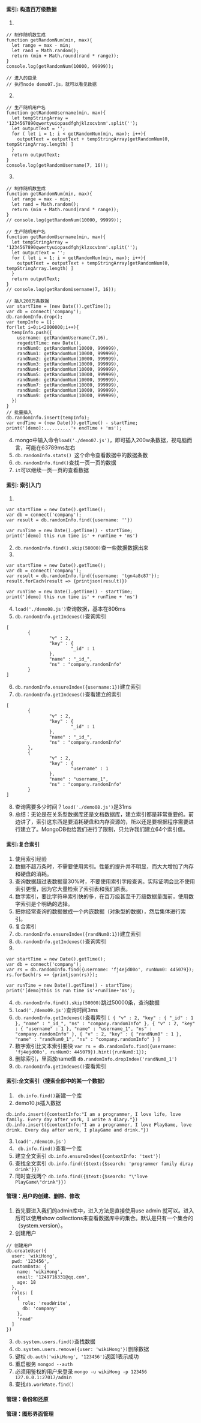 #### 索引: 构造百万级数据
1. 
```
// 制作随机数生成
function getRandomNum(min, max){
  let range = max - min;
  let rand = Math.random();
  return (min + Math.round(rand * range));
}
console.log(getRandomNum(10000, 99999));

// 进入的目录
// 执行node demo07.js，就可以看见数据
```
2. 
```
// 生产随机用户名
function getRandomUsername(min, max){
  let tempStringArray = '1234567890qwertyuiopasdfghjklzxcvbnm'.split('');
  let outputText = '';
  for ( let i = 1; i < getRandomNum(min, max); i++){
    outputText = outputText + tempStringArray[getRandomNum(0, tempStringArray.length) ]
  }
  return outputText;
}
console.log(getRandomUsername(7, 16));
```

3.
```
// 制作随机数生成
function getRandomNum(min, max){
  let range = max - min;
  let rand = Math.random();
  return (min + Math.round(rand * range));
}
// console.log(getRandomNum(10000, 99999));

// 生产随机用户名
function getRandomUsername(min, max){
  let tempStringArray = '1234567890qwertyuiopasdfghjklzxcvbnm'.split('');
  let outputText = '';
  for ( let i = 1; i < getRandomNum(min, max); i++){
    outputText = outputText + tempStringArray[getRandomNum(0, tempStringArray.length) ]
  }
  return outputText;
}
// console.log(getRandomUsername(7, 16));

// 插入200万条数据
var startTime = (new Date()).getTime();
var db = connect('company');
db.randomInfo.drop();
var tempInfo = [];
for(let i=0;i<2000000;i++){
  tempInfo.push({
    username: getRandomUsername(7,16),
    regeditTime: new Date(),
    randNum0: getRandomNum(10000, 999999),
    randNum1: getRandomNum(10000, 999999),
    randNum2: getRandomNum(10000, 999999),
    randNum3: getRandomNum(10000, 999999),
    randNum4: getRandomNum(10000, 999999),
    randNum5: getRandomNum(10000, 999999),
    randNum6: getRandomNum(10000, 999999),
    randNum7: getRandomNum(10000, 999999),
    randNum8: getRandomNum(10000, 999999),
    randNum9: getRandomNum(10000, 999999),
  })
}
// 批量插入
db.randomInfo.insert(tempInfo);
var endTime = (new Date()).getTime() - startTime;
print('[demo]:..........'+ endTime + 'ms');
```
4. mongo中输入命令`load('./demo07.js')`，即可插入200w条数据，视电脑而言，可能在63789ms左右
5. `db.randomInfo.stats() `这个命令查看数据中的数据条数
6. `db.randomInfo.find()`查找一页一页的数据
7. `it`可以继续一页一页的查看数据
#### 索引: 索引入门
1. 
```
var startTime = new Date().getTime();
var db = connect('company');
var result = db.randomInfo.find({username: ''})

var runTime = new Date().getTime() - startTime;
print('[demo] this run time is' + runTime + 'ms')
```
2. `db.randomInfo.find().skip(50000)`查一些数据数据出来
3.
```
var startTime = new Date().getTime();
var db = connect('company');
var result = db.randomInfo.find({username: 'tgn4a8c87'});
result.forEach(result => {printjson(result)})

var runTime = new Date().getTime() - startTime;
print('[demo] this run time is' + runTime + 'ms')
```
4. `load('./demo08.js')`查询数据，基本在806ms
5. `db.randomInfo.getIndexes()`查询索引
```
[
        {
                "v" : 2,
                "key" : {
                        "_id" : 1
                },
                "name" : "_id_",
                "ns" : "company.randomInfo"
        }
]
```
6. `db.randomInfo.ensureIndex({username:1})`建立索引
7. `db.randomInfo.getIndexes()`查看建立的索引
```
[
        {
                "v" : 2,
                "key" : {
                        "_id" : 1
                },
                "name" : "_id_",
                "ns" : "company.randomInfo"
        },
        {
                "v" : 2,
                "key" : {
                        "username" : 1
                },
                "name" : "username_1",
                "ns" : "company.randomInfo"
        }
]
```
8. 查询需要多少时间？`load('./demo08.js')`是31ms
9. 总结：无论是在关系型数据库还是文档数据库，建立索引都是非常重要的。前边讲了，索引这东西是要消耗硬盘和内存资源的，所以还是要根据程序需要进行建立了。MongoDB也给我们进行了限制，只允许我们建立64个索引值。
#### 索引:复合索引
1. 使用索引经验
  1. 数据不超万条时，不需要使用索引。性能的提升并不明显，而大大增加了内存和硬盘的消耗。
  2. 查询数据超过表数据量30%时，不要使用索引字段查询。实际证明会比不使用索引更慢，因为它大量检索了索引表和我们原表。
  3. 数字索引，要比字符串索引快的多，在百万级甚至千万级数据量面前，使用数字索引是个明确的选择。
  4. 把你经常查询的数据做成一个内嵌数据（对象型的数据），然后集体进行索引。
2. 复合索引
  1. `db.randomInfo.ensureIndex({randNum0:1})`建立索引
  2. `db.randomInfo.getIndexes()`查询索引
  3. 
  ```
  var startTime = new Date().getTime();
  var db = connect('company');
  var rs = db.randomInfo.find({username: 'fj4ejd00o', runNum0: 445079});
  rs.forEach(rs => {printjson(rs)});

  var runTime = new Date().getTime() - startTime;
  print('[demo]this is run time is'+runTime+'ms');
  ```
  4. `db.randomInfo.find().skip(50000)`跳过50000条，查询数据
  5. `load('./demo09.js')`查询时间3ms
  6. `db.randomInfo.getIndexes()`查看索引
    ```
  [
          {
                  "v" : 2,
                  "key" : {
                          "_id" : 1
                  },
                  "name" : "_id_",
                  "ns" : "company.randomInfo"
          },
          {
                  "v" : 2,
                  "key" : {
                          "username" : 1
                  },
                  "name" : "username_1",
                  "ns" : "company.randomInfo"
          },
          {
                  "v" : 2,
                  "key" : {
                          "randNum0" : 1
                  },
                  "name" : "randNum0_1",
                  "ns" : "company.randomInfo"
          }
  ]
    ```
  7. 数字索引比文本索引要快
  `var rs = db.randomInfo.find({username: 'fj4ejd00o', runNum0: 445079}).hint({runNum0:1});`
  8. 删除索引，里面放name值 `db.randomInfo.dropIndex('randNum0_1')`
  9. `db.randomInfo.getIndexes()`查看索引
#### 索引:全文索引（搜索全部中的某一个数据）
1. ` db.info.find()`新建一个库
2. demo10.js插入数据
```
db.info.insert({contextInfo:"I am a programmer, I love life, love family. Every day after work, I write a diary."})
db.info.insert({contextInfo:"I am a programmer, I love PlayGame, love drink. Every day after work, I playGame and drink."})
```
3. `load('./demo10.js')`
4. ` db.info.find()`查看一个库
5. 建立全文索引 `db.info.ensureIndex({contextInfo: 'text'})`
6. 查找全文索引 `db.info.find({$text:{$search: 'programmer family diray drink'}})`
7. 同时查找两个 `db.info.find({$text:{$search: "\"love PlayGame\"drink"}})`
#### 管理：用户的创建、删除、修改
1. 首先要进入我们的admin库中，进入方法是直接使用use admin 就可以。进入后可以使用show collections来查看数据库中的集合。默认是只有一个集合的（system.version）。
2. 创建用户
```
// 创建用户
db.createUser({
  user: 'wikiHong',
  pwd: '123456',
  customData: {
    name: 'wikiHong',
    email: '1249716331@qq.com',
    age: 18
  },
  roles: [
    {
      role: 'readWrite',
      db: 'company'
    }, 
    'read'
  ]
})
```
3. `db.system.users.find()`查找数据
4. `db.system.users.remove({user: 'wikiHong'})`删除数据
5. 键权 `db.auth('wikiHong', '123456')`返回1表示成功
6. 重启服务 `mongod --auth`
7. 必须用鉴权的用户来登录 `mongo -u wikiHong -p 123456 127.0.0.1:27017/admin`
8. 查找`db.workMate.find()`
#### 管理：备份和还原
#### 管理：图形界面管理
